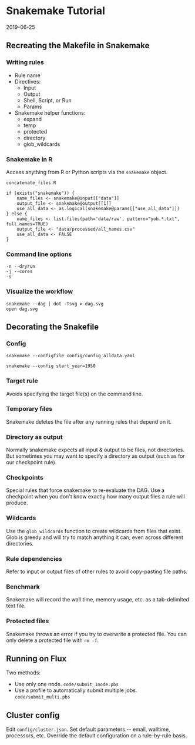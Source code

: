 # Snakemake Tutorial

2019-06-25

## Recreating the Makefile in Snakemake

### Writing rules

- Rule name
- Directives:
    - Input
    - Output
    - Shell, Script, or Run
    - Params
- Snakemake helper functions:
    - expand
    - temp
    - protected
    - directory
    - glob_wildcards

### Snakemake in R

Access anything from R or Python scripts via the `snakemake` object.

`concatenate_files.R`
```
if (exists("snakemake")) {
    name_files <- snakemake@input[["data"]]
	output_file <- snakemake@output[[1]]
    use_all_data <- as.logical(snakemake@params[["use_all_data"]])
} else {
    name_files <- list.files(path='data/raw', pattern="yob.*.txt", full.names=TRUE)
	output_file <- "data/processed/all_names.csv"
    use_all_data <- FALSE
}
```

### Command line options

```
-n --dryrun
-j --cores
-s
```

### Visualize the workflow

```
snakemake --dag | dot -Tsvg > dag.svg
open dag.svg
```

## Decorating the Snakefile

### Config

```
snakemake --configfile config/config_alldata.yaml
```

```
snakemake --config start_year=1950
```

### Target rule

Avoids specifying the target file(s) on the command line.

### Temporary files

Snakemake deletes the file after any running rules that depend on it.

### Directory as output

Normally snakemake expects all input & output to be files, not directories.
But sometimes you may want to specify a directory as output (such as for our checkpoint rule).

### Checkpoints

Special rules that force snakemake to re-evaluate the DAG.
Use a checkpoint when you don't know exactly how many output files a rule will produce.

### Wildcards

Use the `glob_wildcards` function to create wildcards from files that exist. Glob is greedy and will try to match anything it can, even across different directories.

### Rule dependencies

Refer to input or output files of other rules to avoid copy-pasting file paths.

### Benchmark

Snakemake will record the wall time, memory usage, etc. as a tab-delimited text file.

### Protected files

Snakemake throws an error if you try to overwrite a protected file.
You can only delete a protected file with `rm -f`.

## Running on Flux

Two methods:
- Use only one node. `code/submit_1node.pbs`
- Use a profile to automatically submit multiple jobs. `code/submit_multi.pbs`

## Cluster config

Edit `config/cluster.json`.
Set default parameters -- email, walltime, processors, etc.
Override the default configuration on a rule-by-rule basis.
